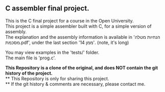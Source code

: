 ## C assembler final project.
This is the C final project for a course in the Open University.\
This project is a simple assembler built with C, for a simple version of assembly.\
The explanation and the assembly information is available in 'הנחיות מטלה מסכמת.pdf', under the last section 'ממן 14'. (note, it's long)

You may view examples in the 'tests/' folder.\
The main file is 'prog.c'.

**This Repository is a clone of the original, and does NOT contain the git history of the project.**\
** This Repository is only for sharing this project.\
** If the git history & comments are necessary, please contact me.
